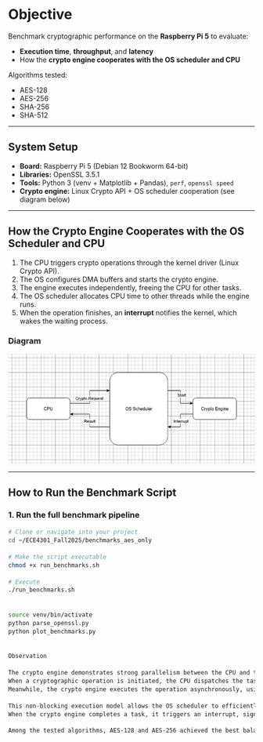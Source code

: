 # Objective

Benchmark cryptographic performance on the **Raspberry Pi 5** to evaluate:
- **Execution time**, **throughput**, and **latency**  
- How the **crypto engine cooperates with the OS scheduler and CPU**

Algorithms tested:
- AES-128  
- AES-256  
- SHA-256  
- SHA-512  

---

## System Setup
- **Board:** Raspberry Pi 5 (Debian 12 Bookworm 64-bit)  
- **Libraries:** OpenSSL 3.5.1  
- **Tools:** Python 3 (venv + Matplotlib + Pandas), `perf`, `openssl speed`  
- **Crypto engine:** Linux Crypto API + OS scheduler cooperation (see diagram below)

---

## How the Crypto Engine Cooperates with the OS Scheduler and CPU

1. The CPU triggers crypto operations through the kernel driver (Linux Crypto API).  
2. The OS configures DMA buffers and starts the crypto engine.  
3. The engine executes independently, freeing the CPU for other tasks.  
4. The OS scheduler allocates CPU time to other threads while the engine runs.  
5. When the operation finishes, an **interrupt** notifies the kernel, which wakes the waiting process.

### Diagram
![OS Scheduler and Crypto Engine Interaction](./OS_Crypto_Schedule.png)

---

## How to Run the Benchmark Script

### 1. Run the full benchmark pipeline
```bash
# Clone or navigate into your project
cd ~/ECE4301_Fall2025/benchmarks_aes_only

# Make the script executable
chmod +x run_benchmarks.sh

# Execute
./run_benchmarks.sh


source venv/bin/activate
python parse_openssl.py
python plot_benchmarks.py


Observation

The crypto engine demonstrates strong parallelism between the CPU and the hardware accelerator.
When a cryptographic operation is initiated, the CPU dispatches the task through the Linux Crypto API and then continues executing other processes.
Meanwhile, the crypto engine executes the operation asynchronously, using DMA (Direct Memory Access) for data transfer and interrupt-driven communication to notify completion.

This non-blocking execution model allows the OS scheduler to efficiently allocate CPU time to other threads, improving overall system performance and throughput.
When the crypto engine completes a task, it triggers an interrupt, signaling the kernel to collect results and return control to the waiting process.

Among the tested algorithms, AES-128 and AES-256 achieved the best balance of throughput and latency, outperforming SHA-based operations in both efficiency and response time on the Raspberry Pi 5.
